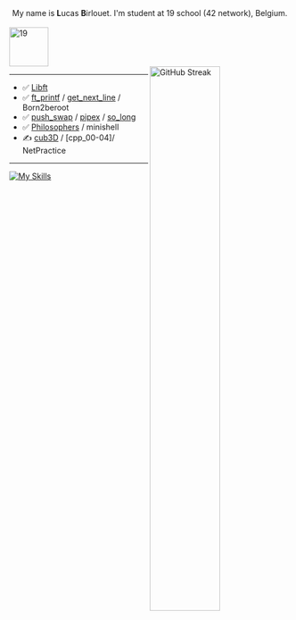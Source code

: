 <div align="center">
    My name is <b>L</b>ucas <b>B</b>irlouet. I'm student at 19 school (42 network), Belgium.<br><br>
</div>
<a  href="https://campus19.be/" target="_blank" rel="noreferrer noopener">
    <img src="https://cdn.dorik.com/60d9e60019777c001197de7e/629a22a6e91a890012ba18dc/images/19-blanc_yd72cr9s.png" alt="19" height="70">
</a>
<br>
<picture>
    <source media="(prefers-color-scheme: dark)" srcset="https://streak-stats.demolab.com?user=Lbirlouet&theme=shadow-purple&hide_border=true">
    <img align="right" width="50%" src="https://streak-stats.demolab.com?user=Lbirlouet&theme=shadow-purple&hide_border=true" alt="GitHub Streak">
</picture>
<hr>

-    ✅ [Libft](https://github.com/LBirlouet/Libft42)
-    ✅ [ft_printf](https://github.com/LBirlouet/Ft_printf_42) / [get_next_line](https://github.com/LBirlouet/gnl42) / Born2beroot
-    ✅ [push_swap](https://github.com/LBirlouet/push_swap) / [pipex](https://github.com/LBirlouet/pipex42_19) / [so_long](https://github.com/LBirlouet/so_long42)
-    ✅ [Philosophers](https://github.com/LBirlouet/Philosophers_42) / minishell 
-    ✍️ [cub3D](https://github.com/vicire1/42_Cub3D) / [cpp_00-04]/ NetPractice
<hr>

[![My Skills](https://skillicons.dev/icons?i=c,vscode,linux,github,git,html,css)](https://skillicons.dev)
